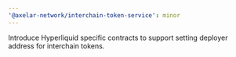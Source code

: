 ```yaml
---
'@axelar-network/interchain-token-service': minor
---
```


Introduce Hyperliquid specific contracts to support setting deployer address for interchain tokens.
